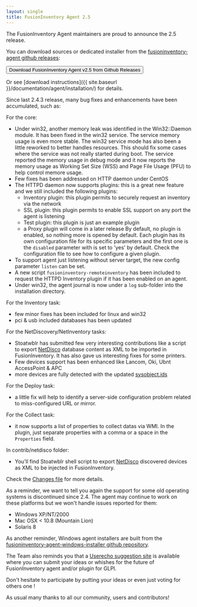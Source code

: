 ```yaml
---
layout: single
title: FusionInventory Agent 2.5
---
```


The FusionInventory Agent maintainers are proud to announce the 2.5 release.

You can download sources or dedicated installer from the [fusioninventory-agent github releases](https://github.com/fusioninventory/fusioninventory-agent/releases/tag/2.5):

<button class="button-save large" onclick="window.location.href='https://github.com/fusioninventory/fusioninventory-agent/releases/tag/2.5'">Download FusionInventory Agent v2.5 from Github Releases</button>

Or see [download instructions]({{ site.baseurl }}/documentation/agent/installation/) for details.

Since last 2.4.3 release, many bug fixes and enhancements have been accumulated, such as:

For the core:
- Under win32, another memory leak was identified in the Win32::Daemon module. It has
  been fixed in the win32 service. The service memory usage is even more stable.
  The win32 service mode has also been a little reworked to better handles resources.
  This should fix some cases where the service was not really started during boot.
  The service reported the memory usage in debug mode and it now reports the memory
  usage as Working Set Size (WSS) and Page File Usage (PFU) to help control memore usage.
- Few fixes has been addressed on HTTP daemon under CentOS
- The HTTPD daemon now supports plugins: this is a great new feature and we still
  included the following plugins:
  - Inventory plugin: this plugin permits to securely request an inventory via the network
  - SSL plugin: this plugin permits to enable SSL support on any port the agent is listening
  - Test plugin: this plugin is just an example plugin
  - a Proxy plugin will come in a later release
  By default, no plugin is enabled, so nothing more is opened by default.
  Each plugin has its own configuration file for its specific parameters and the first
  one is the `disabled` parameter with is set to 'yes' by default.
  Check the configuration file to see how to configure a given plugin.
- To support agent just listening without server target, the new config parameter `listen`
  can be set.
- A new script `fusioninventory-remoteinventory` has been included to request the HTTPD
  Inventory plugin if it has been enabled on an agent.
- Under win32, the agent journal is now under a `log` sub-folder into the installation
  directory.

For the Inventory task:
- few minor fixes has been included for linux and win32
- pci & usb included databases has been updated

For the NetDiscovery/NetInventory tasks:
- Stoatwblr has submitted few very interesting contributions like a script to export
  [NetDisco](http://netdisco.org/) database content as XML to be imported in FusionInventory.
  It has also gave us interesting fixes for some printers.
- Few devices support has been enhanced like Lancom, Oki, Ubnt AccessPoint & APC
- more devices are fully detected with the updated [sysobject.ids](https://github.com/fusioninventory/sysobject.ids/tree/fia-2.5)

For the Deploy task:
- a little fix will help to identify a server-side configuration problem related to
  miss-configured URL or mirror.

For the Collect task:
- it now supports a list of properties to collect datas via WMI. In the plugin, just
  separate properties with a comma or a space in the `Properties` field.

In contrib/netdisco folder:
- You'll find Stoatwblr shell script to export [NetDisco](http://netdisco.org/) discovered
  devices as XML to be injected in FusionInventory.

Check the [Changes file](https://github.com/fusioninventory/fusioninventory-agent/blob/2.5/Changes) for more details.

As a reminder, we want to tell you again the support for some old operating systems is discontinued since 2.4. The agent may continue to work on these platforms but we won't handle issues reported for them:
- Windows XP/NT/2000
- Mac OSX < 10.8 (Mountain Lion)
- Solaris 8

As another reminder, Windows agent installers are built from the [fusioninventory-agent-windows-installer github repository](https://github.com/fusioninventory/fusioninventory-agent-windows-installer).

The Team also reminds you that a [Userecho suggestion site](http://fusioninventory.userecho.com/) is available where you can submit your ideas or whishes for the future of FusionInventory agent and/or plugin for GLPI.

Don't hesitate to participate by putting your ideas or even just voting for others one !

As usual many thanks to all our community, users and contributors!
